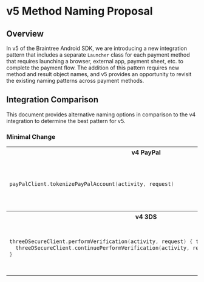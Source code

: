 # v5 Method Naming Proposal

## Overview

In v5 of the Braintree Android SDK, we are introducing a new integration pattern that includes a 
separate `Launcher` class for each payment method that requires launching a browser, external 
app, payment sheet, etc. to complete the payment flow. The addition of this pattern requires new 
method and result object names, and v5 provides an opportunity to revisit the existing naming 
patterns across payment methods.

## Integration Comparison

This document provides alternative naming options in comparison to the v4 integration to 
determine the best pattern for v5. 

### Minimal Change

<table>
<tr>
<th>v4 PayPal</th>
<th>v5 PayPal</th>
</tr>
<tr>

<td>

```kotlin 
payPalClient.tokenizePayPalAccount(activity, request)
```

</td>

<td>

```kotlin
payPalLauncher = PayPalLauncher() { payPalBrowserSwitchResult ->
  payPalClient.onBrowserSwitchResult(payPalBrowserSwitchResult) 
}
payPalClient.tokenizePayPalAccount(context, request) { payPalResponse, error ->
  payPalLauncher.launch(activity, payPalResponse) 
}
```

</td>

</tr>

<tr>
<th>v4 3DS</th>
<th>v5 3DS</th>
</tr>
<tr>

<td>

```kotlin 
threeDSecureClient.performVerification(activity, request) { threeDSecureResult, error ->
  threeDSecureClient.continuePerformVerification(activity, request, threeDSecureResult)
}
```

</td>

<td>

```kotlin
threeDSecureLauncher = ThreeDSecureLauncher() { authenticationResult ->
  threeDSecureClient.continuePerformVerification(authenticationResult) 
}
threeDSecureClient.performVerification(context, request) { threeDSecureResult, error ->
  payPalLauncher.launch(threeDSecureResult) 
}
```

</td>

</tr>
</table>